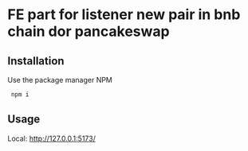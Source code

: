 # FE part for listener new pair in bnb chain dor pancakeswap

## Installation

Use the package manager NPM

```bash
 npm i
```

## Usage

Local:   http://127.0.0.1:5173/
